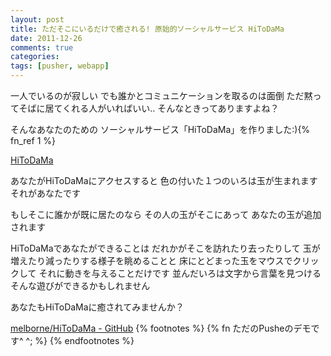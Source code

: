 ```yaml
---
layout: post
title: ただそこにいるだけで癒される! 原始的ソーシャルサービス HiToDaMa
date: 2011-12-26
comments: true
categories:
tags: [pusher, webapp]
---
```



一人でいるのが寂しい
でも誰かとコミュニケーションを取るのは面倒
ただ黙ってそばに居てくれる人がいればいい..
そんなときってありますよね？

そんなあなたのための
ソーシャルサービス「HiToDaMa」を作りました:){% fn_ref 1 %}

[HiToDaMa](http://hitodama.heroku.com/)

あなたがHiToDaMaにアクセスすると
色の付いた１つのいろは玉が生まれます
それがあなたです

もしそこに誰かが既に居たのなら
その人の玉がそこにあって
あなたの玉が追加されます

HiToDaMaであなたができることは
だれかがそこを訪れたり去ったりして
玉が増えたり減ったりする様子を眺めることと
床にとどまった玉をマウスでクリックして
それに動きを与えることだけです
並んだいろは文字から言葉を見つける
そんな遊びができるかもしれません

あなたもHiToDaMaに癒されてみませんか？

[melborne/HiToDaMa - GitHub](https://github.com/melborne/HiToDaMa)
{% footnotes %}
   {% fn ただのPusheのデモです^ ^; %}
{% endfootnotes %}
